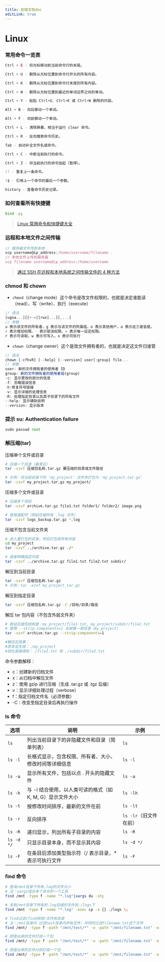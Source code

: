 ```yaml
---
title: 前端文档doc
editLink: true
---
```


# Linux

### 常用命令一览表

```js
Ctrl + E - 将光标移动到当前命令行的末尾。

Ctrl + U - 删除从光标位置到命令行开头的所有内容。

Ctrl + K - 删除从光标位置到命令行末尾的所有内容。

Ctrl + W - 删除从光标位置到最近的单词边界之间的单词。

Ctrl + Y - 粘贴 Ctrl+U, Ctrl+K 或 Ctrl+W 删除的内容。

Alt + B - 向后移动一个单词。

Alt + F - 向前移动一个单词。

Ctrl + L - 清除屏幕，相当于运行 clear 命令。

Ctrl + R - 反向搜索命令历史。

Tab - 自动补全文件名或命令。

Ctrl + C - 中断当前执行的命令。

Ctrl + Z - 将当前执行的命令挂起（暂停）。

!! - 重复上一条命令。

!$ - 引用上一个命令的最后一个参数。

history - 查看命令历史记录。
```

### 如何查看所有快捷键

```bash
bind -p;
```

> [Linux 常用命令和快捷键大全](https://https://blog.csdn.net/nings666/article/details/129376693)

### 远程和本地文件之间传输

```js
// 服务器文件传到本地
scp username@ip_address:/home/username/filename .
// 本地文件上传到服务器
scp filename username@ip_address:/home/username
```

> [通过 SSH 在远程和本地系统之间传输文件的 4 种方法](https://blog.csdn.net/fuhanghang/article/details/134665553)

### chmod 和 chown

- `chmod`（change mode）这个命令是改文件权限的，也就是决定谁能读（read）、写（write）、执行（execute）

```js
// 语法
[ugoa...][[+-=][rwx]...][,...]
// 参数
u 表示该文件的所有者，g 表示与该文件的所属组，o 表示其他用户，a 表示这三者皆是。
+ 表示增加权限、- 表示取消权限、= 表示唯一设定权限。
r 表示可读取，w 表示可写入，x 表示可执行
```

- `chown`（change owner）这个是改文件拥有者的，也就是决定这文件归谁管

```js
// 语法
chown [-cfhvR] [--help] [--version] user[:group] file...
// 参数
user: 新的文件拥有者的使用者 ID
group: 新的文件拥有者的使用者组(group)
-c: 显示更改的部分的信息
-f: 忽略错误信息
-h:修复符号链接
-v: 显示详细的处理信息
-R: 处理指定目录以及其子目录下的所有文件
--help: 显示辅助说明
--version: 显示版本
```

### 提示 su: Authentication failure

```js
sudo passwd root
```

### 解压缩(tar)

压缩单个文件或目录

```bash
# 压缩一个目录（最常见）
tar -czvf 压缩包名称.tar.gz 要压缩的目录或文件路径

# 示例：将当前目录下的 'my_project' 文件夹打包为 'my_project.tar.gz'
tar -czvf my_project.tar.gz my_project/
```

压缩多个文件或目录

```bash
# 压缩多个项目
tar -czvf archive.tar.gz file1.txt folder1/ folder2/ image.png

# 使用通配符（例如压缩所有 .log 文件）
tar -czvf logs_backup.tar.gz *.log
```

压缩不包含当前文件夹

```bash
# 进入要打包的目录，然后打包其所有内容
cd my_project
tar -czvf ../archive.tar.gz ./*

# 或者明确指定内容
tar -czvf ../archive.tar.gz file1.txt file2.txt subdir/
```

解压到当前目录

```bash
tar -xzvf 压缩包名称.tar.gz
# 示例：tar -xzvf my_project.tar.gz
```

解压到指定目录

```bash
tar -xzvf 压缩包名称.tar.gz -C /目标/目录/路径
```

解压 tar 包内容（不包含外层文件夹）

```bash
# 假设压缩包结构是：my_project/file1.txt, my_project/subdir/file2.txt
# 使用 --strip-components=1 去掉第一层目录（my_project）
tar -xzvf archive.tar.gz --strip-components=1

#解压后效果：
#原本会生成：./my_project
#现在直接得到：./file1.txt 和 ./subdir/file2.txt
```

命令参数解释：

- c：创建新的归档文件
- x：从归档中解压文件
- z：使用 gzip 进行压缩（生成 .tar.gz 或 .tgz 后缀）
- v：显示详细处理过程（verbose）
- f：指定归档文件名（必须参数）
- -C：改变至指定目录后再执行操作

### ls 命令

| 选项       | 说明                                                       | 示例                   |
| ---------- | ---------------------------------------------------------- | ---------------------- |
| `ls`       | 列出当前目录下的非隐藏文件和目录（简单列表）               | `ls`                   |
| `ls -l`    | 长格式显示，包含权限、所有者、大小、修改时间等详细信息     | `ls -l`                |
| `ls -a`    | 显示所有文件，包括以点 . 开头的隐藏文件                    | `ls -a`                |
| `ls -h`    | 与 -l 结合使用，以人类可读的格式（如 K, M, G）显示文件大小 | `ls -lh`               |
| `ls -t`    | 按修改时间排序，最新的文件在前                             | `ls -lt`               |
| `ls -r`    | 反向排序                                                   | `ls -lr`（旧文件在前） |
| `ls -R`    | 递归显示，列出所有子目录的内容                             | `ls -R`                |
| `ls -d */` | 只显示目录本身，而不显示其内容                             | `ls -d */`             |
| `ls -F`    | 在条目后添加类型指示符（/ 表示目录，\* 表示可执行文件      | `ls -F`                |

### find 命令

```bash
# 查询/mnt目录下所有.log的文件大小
# 注：xargs组合多个命令的一个工具
find /mnt -type f -name "*.log"|xargs du -sh;

# 复制/mnt目录下所有的.log后缀的文件到./logs下
find /mnt -type f -name "*.log" -exec cp -a {} ./logs \;

# find过滤(find排除)文件和目录
# 注：/mnt目录内 过滤test目录内所有文件，并同时过滤filename.txt这个文件
find /mnt/ -type f -path "/mnt/test/*" -o -path "/mnt/filename.txt" -o -type f -name "*.log" -prient;

# 把查出来的文件打成一个包
find /mnt/ -type f -path "/mnt/test/*" -o -path "/mnt/filename.txt" -o -type f -name "*.log" -prient|xargs tar zcvf alllogs.tar.gz;

# 把查出来的文件分别打成一个包
find /mnt/ -type f -path "/mnt/test/*" -o -path "/mnt/filename.txt" -o -type f -name "*.log" -prient -exec tar zcvf {}.tar.gz {} \;
```
